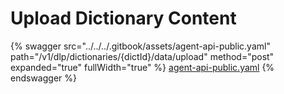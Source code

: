 # Upload Dictionary Content

{% swagger src="../../../.gitbook/assets/agent-api-public.yaml" path="/v1/dlp/dictionaries/{dictId}/data/upload" method="post" expanded="true" fullWidth="true" %}
[agent-api-public.yaml](../../../.gitbook/assets/agent-api-public.yaml)
{% endswagger %}

